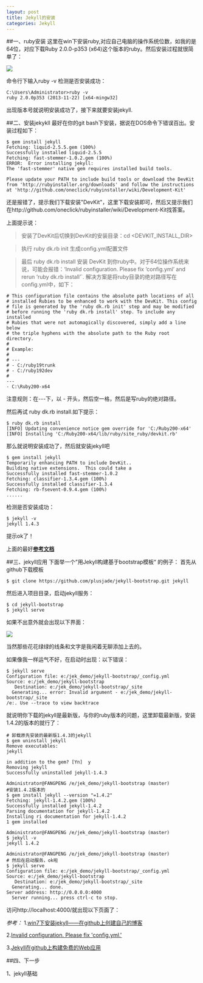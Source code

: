 ```yaml
---
layout: post
title: Jekyll的安装
categories: Jekyll
---
```


##一、ruby安装
这里在win下安装ruby,对应自己电脑的操作系统位数，如我的是64位，对应下载Ruby 2.0.0-p353 (x64)这个版本的ruby。然后安装过程就很简单了：

![](http://www.rubycc.com/ckeditor_assets/pictures/88/content_step05.jpg?1326359228)

命令行下输入ruby -v 检测是否安装成功：

    C:\Users\Administrator>ruby -v
    ruby 2.0.0p353 (2013-11-22) [x64-mingw32]
出现版本号就说明安装成功了，接下来就要安装jekyll.

##二、安装jekykll
最好在你的git bash下安装，据说在DOS命令下错误百出。安装过程如下：

    $ gem install jekyll
    Fetching: liquid-2.5.5.gem (100%)
    Successfully installed liquid-2.5.5
    Fetching: fast-stemmer-1.0.2.gem (100%)
    ERROR:  Error installing jekyll:
    The 'fast-stemmer' native gem requires installed build tools.
    
    Please update your PATH to include build tools or download the DevKit
    from 'http://rubyinstaller.org/downloads' and follow the instructions
    at 'http://github.com/oneclick/rubyinstaller/wiki/Development-Kit'
还是报错了，提示我们下载安装"DevKit"，这里下载安装即可，然后又提示我们在http://github.com/oneclick/rubyinstaller/wiki/Development-Kit找答案。

上面提示说：
>安装了DevKit后切换到DevKit的安装目录：cd <DEVKIT_INSTALL_DIR>

>执行 ruby dk.rb init 生成config.yml配置文件

>最后 ruby dk.rb install 安装 DevKit 到你ruby中。对于64位操作系统来说，可能会报错：‘Invalid configuration. Please fix ‘config.yml’ and rerun ‘ruby dk.rb install’`. 解决方案是将ruby目录的绝对路径写在config.yml中，如下：

    # This configuration file contains the absolute path locations of all
    # installed Rubies to be enhanced to work with the DevKit. This config
    # file is generated by the 'ruby dk.rb init' step and may be modified
    # before running the 'ruby dk.rb install' step. To include any installed
    # Rubies that were not automagically discovered, simply add a line below
    # the triple hyphens with the absolute path to the Ruby root directory.
    #
    # Example:
    #
    # ---
    # - C:/ruby19trunk
    # - C:/ruby192dev
    #
    ---
    - C:\Ruby200-x64
    
注意规则：在---下，以 - 开头，然后空一格，然后是写ruby的绝对路径。

然后再试 ruby dk.rb install.如下提示：

    $ ruby dk.rb install
    [INFO] Updating convenience notice gem override for 'C:/Ruby200-x64'
    [INFO] Installing 'C:/Ruby200-x64/lib/ruby/site_ruby/devkit.rb'
那么就说明安装成功了，然后就安装jekyll吧

    $ gem install jekyll
    Temporarily enhancing PATH to include DevKit..
    Building native extensions.  This could take a
    Successfully installed fast-stemmer-1.0.2
    Fetching: classifier-1.3.4.gem (100%)
    Successfully installed classifier-1.3.4
    Fetching: rb-fsevent-0.9.4.gem (100%)
    ......

检测是否安装成功：

    $ jekyll -v
    jekyll 1.4.3
提示ok了！

上面的最好[**参考文档**](https://github.com/oneclick/rubyinstaller/wiki/Development-Kit)

##三、jekyll应用
下面举一个”用Jekyll构建基于bootstrap模板“  的例子：
首先从github下载模板

    $ git clone https://github.com/plusjade/jekyll-bootstrap.git jekyll 

然后进入项目目录，启动jekyll服务：

    $ cd jekyll-bootstrap
    $ jekyll serve
如果不出意外就会出现以下界面：

![](http://images.cnblogs.com/cnblogs_com/BeginMan/489381/o_jekyll2.jpg)

当然那些花花绿绿的线条和文字是我闲着无聊添加上去的。

如果像我一样运气不好，在启动时出现：以下错误：

    $ jekyll serve
    Configuration file: e:/jek_demo/jekyll-bootstrap/_config.yml
    Source: e:/jek_demo/jekyll-bootstrap
       Destination: e:/jek_demo/jekyll-bootstrap/_site
      Generating... error: Invalid argument - e:/jek_demo/jekyll-bootstrap/_site
    /e:. Use --trace to view backtrace

就说明你下载的jekyll是最新版，与你的ruby版本的问题，这里卸载最新版，安装1.4.2的版本的就行了：

    # 卸载原先安装的最新版1.4.3的jekyll
    $ gem uninstall jekyll
    Remove executables:
    jekyll
   
    in addition to the gem? [Yn]  y
    Removing jekyll
    Successfully uninstalled jekyll-1.4.3
    
    Administrator@FANGPENG /e/jek_demo/jekyll-bootstrap (master)
    #安装1.4.2版本的
    $ gem install jekyll --version "=1.4.2"
    Fetching: jekyll-1.4.2.gem (100%)
    Successfully installed jekyll-1.4.2
    Parsing documentation for jekyll-1.4.2
    Installing ri documentation for jekyll-1.4.2
    1 gem installed
    
    Administrator@FANGPENG /e/jek_demo/jekyll-bootstrap (master)
    $ jekyll -v
    jekyll 1.4.2
    
    Administrator@FANGPENG /e/jek_demo/jekyll-bootstrap (master)
    # 然后在启动服务，ok啦
    $ jekyll serve
    Configuration file: e:/jek_demo/jekyll-bootstrap/_config.yml
    Source: e:/jek_demo/jekyll-bootstrap
       Destination: e:/jek_demo/jekyll-bootstrap/_site
      Generating... done.
    Server address: http://0.0.0.0:4000
      Server running... press ctrl-c to stop.
访问http://localhost:4000/就出现以下页面了：


*参考：*
1.[win7下安装jekyll——在github上创建自己的博客](http://www.cnblogs.com/hutaoer/archive/2013/02/06/3078873.html)

2.[Invalid configuration. Please fix 'config.yml.'](http://ben-hu.iteye.com/blog/1473391)

3.[Jekyll在github上构建免费的Web应用](http://blog.fens.me/jekyll-bootstarp-github/)

##四、下一步

1、jekyll基础
